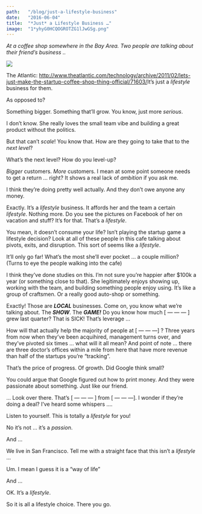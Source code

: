 ```yaml
---
path:	"/blog/just-a-lifestyle-business"
date:	"2016-06-04"
title:	"*Just* a Lifestyle Business …"
image:	"1*yhyG0HCQOGROTZG1lJwGSg.png"
---
```


*At a coffee shop somewhere in the Bay Area. Two people are talking about their friend’s business ..*

![](/images/1*yhyG0HCQOGROTZG1lJwGSg.png)

The Atlantic: <http://www.theatlantic.com/technology/archive/2011/02/lets-just-make-the-startup-coffee-shop-thing-official/71603/>It’s just a *lifestyle* business for them.

As opposed to?

Something bigger. Something that’ll grow. You know, just more *serious*.

I don’t know. She really loves the small team vibe and building a great product without the politics.

But that can’t *scale*! You know that. How are they going to take that to the *next level*?

What’s the next level? How do you level-up?

*Bigger* customers. *More* customers. I mean at some point someone needs to get a return … right? It shows a real lack of *ambition* if you ask me.

I think they’re doing pretty well actually. And they don’t owe anyone any money.

Exactly. It’s a *lifestyle* business. It affords her and the team a certain *lifestyle*. Nothing more. Do you see the pictures on Facebook of her on vacation and stuff? It’s for that. That’s a *lifestyle*.

You mean, it doesn’t consume your life? Isn’t playing the startup game a lifestyle decision? Look at all of these people in this cafe talking about pivots, exits, and disruption. This sort of seems like a *lifestyle*.

It’ll only go far! What’s the most she’ll ever pocket … a couple million? (Turns to eye the people walking into the cafe)

I think they’ve done studies on this. I’m not sure you’re happier after $100k a year (or something close to that). She legitimately enjoys showing up, working with the team, and building something people enjoy using. It’s like a group of craftsmen. Or a really good auto-shop or something.

Exactly! Those are ***LOCAL*** businesses. Come on, you know what we’re talking about. The ***SHOW***. The ***GAME!*** Do you know how much [ — — — ] grew last quarter? That is SICK! That’s leverage …

How will that actually help the majority of people at [ — — —] ? Three years from now when they’ve been acquihired, management turns over, and they’ve pivoted six times … what will it all mean? And point of note … there are three doctor’s offices within a mile from here that have more revenue than half of the startups you’re “tracking”.

That’s the price of progress. Of growth. Did Google think small?

You could argue that Google figured out how to print money. And they were passionate about something. Just like our friend.

… Look over there. That’s [ — — — ] from [ — — —]. I wonder if they’re doing a deal? I’ve heard some whispers ….

Listen to yourself. This is totally a *lifestyle* for you!

No it’s not … it’s a *passion*.

And …

We live in San Francisco. Tell me with a straight face that this isn’t a *lifestyle* …

Um. I mean I guess it is a “way of life”

And …

OK. It’s a *lifestyle*.

So it is all a lifestyle choice. There you go.

